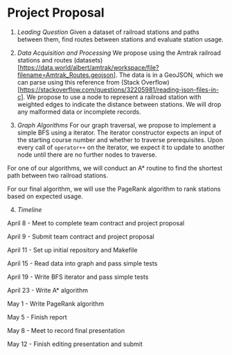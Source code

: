 # Project Proposal

1. *Leading Question* Given a dataset of railroad stations and paths between them, find routes between stations and evaluate station usage.

2. *Data Acquisition and Processing* We propose using the Amtrak railroad stations and routes (datasets)[https://data.world/albert/amtrak/workspace/file?filename=Amtrak_Routes.geojson]. The data is in a GeoJSON, which we can parse using this reference from (Stack Overflow)[https://stackoverflow.com/questions/32205981/reading-json-files-in-c]. We propose to use a node to represent a railroad station with weighted edges to indicate the distance between stations. We will drop any malformed data or incomplete records.

3. *Graph Algorithms* For our graph traversal, we propose to implement a simple BFS using a iterator. The iterator constructor expects an input of the starting course number and whether to traverse prerequisites. Upon every call of `operator++` on the iterator, we expect it to update to another node until there are no further nodes to traverse.

For one of our algorithms, we will conduct an A* routine to find the shortest path between two railroad stations. 

For our final algorithm, we will use the PageRank algorithm to rank stations based on expected usage.

4. *Timeline*

April 8 - Meet to complete team contract and project proposal

April 9 - Submit team contract and project proposal

April 11 - Set up initial repository and Makefile

April 15 - Read data into graph and pass simple tests

April 19 - Write BFS iterator and pass simple tests

April 23 - Write A* algorithm 

May 1 - Write PageRank algorithm

May 5 - Finish report

May 8 - Meet to record final presentation

May 12 - Finish editing presentation and submit
